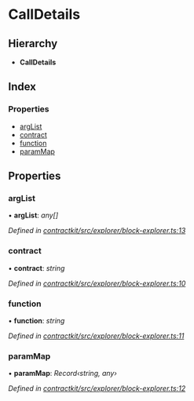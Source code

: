 # CallDetails

## Hierarchy

* **CallDetails**

## Index

### Properties

* [argList]()
* [contract]()
* [function]()
* [paramMap]()

## Properties

### argList

• **argList**: _any\[\]_

_Defined in_ [_contractkit/src/explorer/block-explorer.ts:13_](https://github.com/celo-org/celo-monorepo/blob/master/packages/contractkit/src/explorer/block-explorer.ts#L13)

### contract

• **contract**: _string_

_Defined in_ [_contractkit/src/explorer/block-explorer.ts:10_](https://github.com/celo-org/celo-monorepo/blob/master/packages/contractkit/src/explorer/block-explorer.ts#L10)

### function

• **function**: _string_

_Defined in_ [_contractkit/src/explorer/block-explorer.ts:11_](https://github.com/celo-org/celo-monorepo/blob/master/packages/contractkit/src/explorer/block-explorer.ts#L11)

### paramMap

• **paramMap**: _Record‹string, any›_

_Defined in_ [_contractkit/src/explorer/block-explorer.ts:12_](https://github.com/celo-org/celo-monorepo/blob/master/packages/contractkit/src/explorer/block-explorer.ts#L12)

